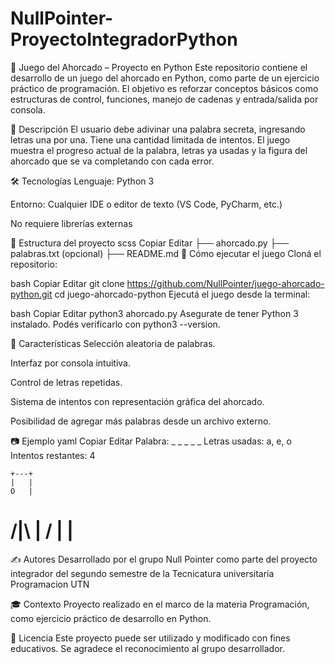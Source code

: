# NullPointer-ProyectoIntegradorPython

🐍 Juego del Ahorcado – Proyecto en Python
Este repositorio contiene el desarrollo de un juego del ahorcado en Python, como parte de un ejercicio práctico de programación. El objetivo es reforzar conceptos básicos como estructuras de control, funciones, manejo de cadenas y entrada/salida por consola.

🎯 Descripción
El usuario debe adivinar una palabra secreta, ingresando letras una por una. Tiene una cantidad limitada de intentos. El juego muestra el progreso actual de la palabra, letras ya usadas y la figura del ahorcado que se va completando con cada error.

🛠️ Tecnologías
Lenguaje: Python 3

Entorno: Cualquier IDE o editor de texto (VS Code, PyCharm, etc.)

No requiere librerías externas

📁 Estructura del proyecto
scss
Copiar
Editar
├── ahorcado.py
├── palabras.txt (opcional)
├── README.md
🚀 Cómo ejecutar el juego
Cloná el repositorio:

bash
Copiar
Editar
git clone https://github.com/NullPointer/juego-ahorcado-python.git
cd juego-ahorcado-python
Ejecutá el juego desde la terminal:

bash
Copiar
Editar
python3 ahorcado.py
Asegurate de tener Python 3 instalado. Podés verificarlo con python3 --version.

🧠 Características
Selección aleatoria de palabras.

Interfaz por consola intuitiva.

Control de letras repetidas.

Sistema de intentos con representación gráfica del ahorcado.

Posibilidad de agregar más palabras desde un archivo externo.

📷 Ejemplo
yaml
Copiar
Editar
Palabra: _ _ _ _ _
Letras usadas: a, e, o
Intentos restantes: 4

    +---+
    |   |
    O   |
   /|\  |
   /    |
        |
  =========
✍️ Autores
Desarrollado por el grupo Null Pointer como parte del proyecto integrador del segundo semestre de la Tecnicatura universitaria Programacion UTN



🎓 Contexto
Proyecto realizado en el marco de la materia Programación, como ejercicio práctico de desarrollo en Python.

📝 Licencia
Este proyecto puede ser utilizado y modificado con fines educativos. Se agradece el reconocimiento al grupo desarrollador.

